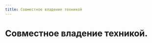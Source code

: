 ```yaml
---
title: Совместное владение техникой
---
```


Совместное владение техникой.
=============================


